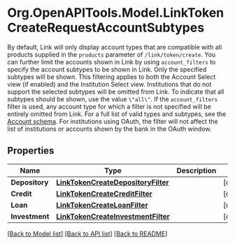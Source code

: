 # Org.OpenAPITools.Model.LinkTokenCreateRequestAccountSubtypes
By default, Link will only display account types that are compatible with all products supplied in the `products` parameter of `/link/token/create`. You can further limit the accounts shown in Link by using `account_filters` to specify the account subtypes to be shown in Link. Only the specified subtypes will be shown. This filtering applies to both the Account Select view (if enabled) and the Institution Select view. Institutions that do not support the selected subtypes will be omitted from Link. To indicate that all subtypes should be shown, use the value `\"all\"`. If the `account_filters` filter is used, any account type for which a filter is not specified will be entirely omitted from Link.  For a full list of valid types and subtypes, see the [Account schema](https://plaid.com/docs/api/accounts#account-type-schema).  For institutions using OAuth, the filter will not affect the list of institutions or accounts shown by the bank in the OAuth window. 

## Properties

Name | Type | Description | Notes
------------ | ------------- | ------------- | -------------
**Depository** | [**LinkTokenCreateDepositoryFilter**](LinkTokenCreateDepositoryFilter.md) |  | [optional] 
**Credit** | [**LinkTokenCreateCreditFilter**](LinkTokenCreateCreditFilter.md) |  | [optional] 
**Loan** | [**LinkTokenCreateLoanFilter**](LinkTokenCreateLoanFilter.md) |  | [optional] 
**Investment** | [**LinkTokenCreateInvestmentFilter**](LinkTokenCreateInvestmentFilter.md) |  | [optional] 

[[Back to Model list]](../README.md#documentation-for-models) [[Back to API list]](../README.md#documentation-for-api-endpoints) [[Back to README]](../README.md)

